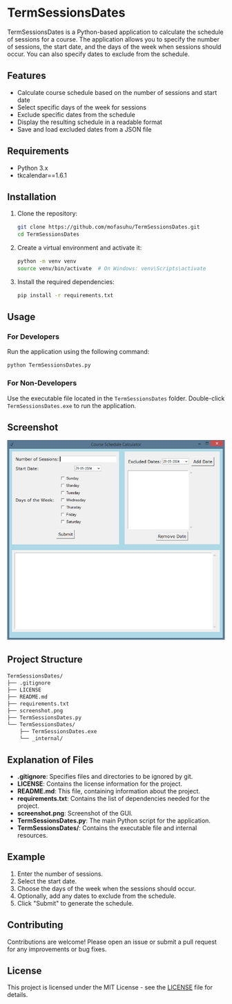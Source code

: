 # TermSessionsDates

TermSessionsDates is a Python-based application to calculate the schedule of sessions for a course. The application allows you to specify the number of sessions, the start date, and the days of the week when sessions should occur. You can also specify dates to exclude from the schedule.

## Features

- Calculate course schedule based on the number of sessions and start date
- Select specific days of the week for sessions
- Exclude specific dates from the schedule
- Display the resulting schedule in a readable format
- Save and load excluded dates from a JSON file

## Requirements

- Python 3.x
- tkcalendar==1.6.1

## Installation

1. Clone the repository:
    ```bash
    git clone https://github.com/mofasuhu/TermSessionsDates.git
    cd TermSessionsDates
    ```

2. Create a virtual environment and activate it:
    ```bash
    python -m venv venv
    source venv/bin/activate  # On Windows: venv\Scripts\activate
    ```

3. Install the required dependencies:
    ```bash
    pip install -r requirements.txt
    ```

## Usage

### For Developers

Run the application using the following command:
```bash
python TermSessionsDates.py
```

### For Non-Developers

Use the executable file located in the `TermSessionsDates` folder. Double-click `TermSessionsDates.exe` to run the application.

## Screenshot

<img src="screenshot.png" alt="TermSessionsDates GUI" width="650"/>

## Project Structure

```
TermSessionsDates/
├── .gitignore
├── LICENSE
├── README.md
├── requirements.txt
├── screenshot.png
├── TermSessionsDates.py
└── TermSessionsDates/
    ├── TermSessionsDates.exe
    └── _internal/
```

## Explanation of Files

- **.gitignore**: Specifies files and directories to be ignored by git.
- **LICENSE**: Contains the license information for the project.
- **README.md**: This file, containing information about the project.
- **requirements.txt**: Contains the list of dependencies needed for the project.
- **screenshot.png**: Screenshot of the GUI.
- **TermSessionsDates.py**: The main Python script for the application.
- **TermSessionsDates/**: Contains the executable file and internal resources.

## Example

1. Enter the number of sessions.
2. Select the start date.
3. Choose the days of the week when the sessions should occur.
4. Optionally, add any dates to exclude from the schedule.
5. Click "Submit" to generate the schedule.

## Contributing

Contributions are welcome! Please open an issue or submit a pull request for any improvements or bug fixes.

## License

This project is licensed under the MIT License - see the [LICENSE](LICENSE) file for details.

